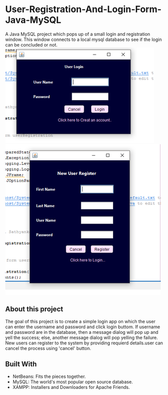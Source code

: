 # User-Registration-And-Login-Form-Java-MySQL
A Java MySQL project which pops up of a small login and registration window. This window connects to a local mysql database to see if the login can be concluded or not.
<br>
![Login Form](Login_ScreenShot.PNG)
![Registration Form](Registration_ScreenShot.PNG)

## About this project
The goal of this project is to create a simple login app on which the user can enter the username and password and click login buttom. If username and password are in the database, then a message dialog will pop up and yell the success; else, another message dialog will pop yelling the failure. New users can register to the system by providing requierd details.user can cancel the process using 'cancel' button. 

## Built With
<ul>
<li>NetBeans: Fits the pieces together.

<li>MySQL: The world's most popular open source database.

<li>XAMPP: Installers and Downloaders for Apache Friends.
  
